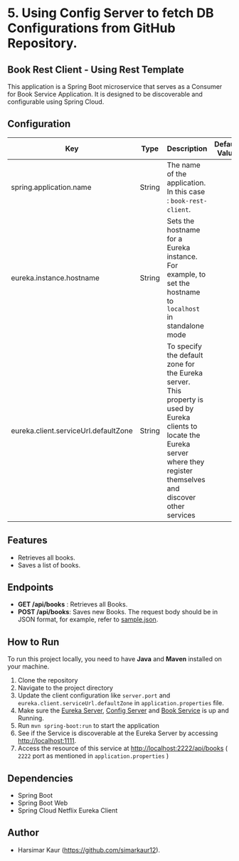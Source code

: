 # 5. Using Config Server to fetch DB Configurations from GitHub Repository.

## Book Rest Client - Using Rest Template

This application is a Spring Boot microservice that serves as a Consumer for Book Service Application.
It is designed to be discoverable and configurable using Spring Cloud.

## Configuration

| Key                                  | Type   | Description                                                                                                                                                                            | Default Value |
|--------------------------------------|--------|----------------------------------------------------------------------------------------------------------------------------------------------------------------------------------------|---------------|
| spring.application.name              | String | The name of the application. In this case : `book-rest-client`.                                                                                                                        |               | 
| eureka.instance.hostname	            | String | Sets the hostname for a Eureka instance. For example, to set the hostname to `localhost` in standalone mode                                                                            |               |
| eureka.client.serviceUrl.defaultZone | String | To specify the default zone for the Eureka server. <br/>This property is used by Eureka clients to locate the Eureka server where they register themselves and discover other services |               |

## Features

- Retrieves all books.
- Saves a list of books.

## Endpoints

- **GET /api/books** : Retrieves all Books.
- **POST /api/books**: Saves new Books. The request body should be in JSON format, for example, refer
  to [sample.json](./src/main/resources/sample.json).

## How to Run

To run this project locally, you need to have **Java** and **Maven** installed on your machine.

1. Clone the repository
2. Navigate to the project directory
3. Update the client configuration like `server.port` and `eureka.client.serviceUrl.defaultZone`
   in `application.properties` file.
4. Make sure the [Eureka Server](../EurekaServer/README.md), [Config Server](../ConfigServer/README.md)
   and [Book Service](../BookClientService/README.md) is up and Running.
5. Run `mvn spring-boot:run` to start the application
6. See if the Service is discoverable at the Eureka Server by accessing [http://localhost:1111](http://localhost:1111).
7. Access the resource of this service at [http://localhost:2222/api/books](http://localhost:2222/api/books) ( `2222`
   port as mentioned in `application.properties` )

## Dependencies

- Spring Boot
- Spring Boot Web
- Spring Cloud Netflix Eureka Client

## Author

- Harsimar Kaur (https://github.com/simarkaur12).